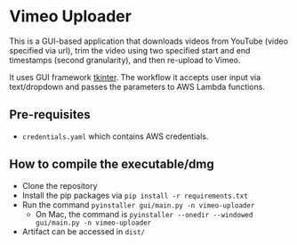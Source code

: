 # Vimeo Uploader
This is a GUI-based application that downloads videos from YouTube (video specified via url), 
trim the video using two specified start and end timestamps (second granularity), and then re-upload to Vimeo.

It uses GUI framework [tkinter](https://docs.python.org/3/library/tkinter.html/).
The workflow it accepts user input via text/dropdown and passes the parameters to AWS Lambda functions.

## Pre-requisites
- `credentials.yaml` which contains AWS credentials.

## How to compile the executable/dmg
- Clone the repository
- Install the pip packages via `pip install -r requirements.txt`
- Run the command ```pyinstaller gui/main.py -n vimeo-uploader```
  - On Mac, the command is ```pyinstaller --onedir --windowed gui/main.py -n vimeo-uploader```
- Artifact can be accessed in `dist/`